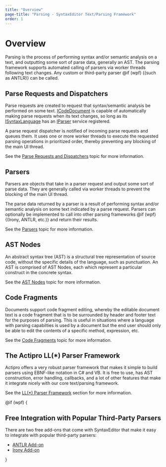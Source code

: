 ```yaml
---
title: "Overview"
page-title: "Parsing - SyntaxEditor Text/Parsing Framework"
order: 1
---
```

# Overview

Parsing is the process of performing syntax and/or semantic analysis on a text, and outputting some sort of parse data, generally an AST.  The parsing framework supports automated calling of parsers via worker threads following text changes.  Any custom or third-party parser @if (wpf) {(such as ANTLR)} can be called.

## Parse Requests and Dispatchers

Parse requests are created to request that syntax/semantic analysis be performed on some text. [ICodeDocument](xref:ActiproSoftware.Text.ICodeDocument) is capable of automatically making parse requests when its text changes, so long as its [ISyntaxLanguage](xref:ActiproSoftware.Text.ISyntaxLanguage) has an [IParser](xref:ActiproSoftware.Text.Parsing.IParser) service registered.

A parse request dispatcher is notified of incoming parse requests and queues them.  It uses one or more worker threads to execute the requested parsing operations in prioritized order, thereby preventing any blocking of the main UI thread.

See the [Parse Requests and Dispatchers](parse-requests-and-dispatchers.md) topic for more information.

## Parsers

Parsers are objects that take in a parser request and output some sort of parse data.  They are generally called via worker threads to prevent the blocking of the main UI thread.

The parse data returned by a parser is a result of performing syntax and/or semantic analysis on some text indicated by a parse request.  Parsers can optionally be implemented to call into other parsing frameworks @if (wpf) {(Irony, ANTLR, etc.)} and return their results.

See the [Parsers](parsers.md) topic for more information.

## AST Nodes

An abstract syntax tree (AST) is a structural tree representation of source code, without the specific details of the language, such as punctuation.  An AST is comprised of AST Nodes, each which represent a particular construct in the concrete syntax.

See the [AST Nodes](ast-nodes.md) topic for more information.

## Code Fragments

Documents support code fragment editing, whereby the editable document text is a code fragment that is to be surrounded by header and footer text for the purposes of parsing.  This is useful in situations where a language with parsing capabilties is used by a document but the end user should only be able to edit the contents of a specific method, expression, etc.

See the [Code Fragments](code-fragments.md) topic for more information.

## The Actipro LL(*) Parser Framework

Actipro offers a very robust parser framework that makes it simple to build parsers using EBNF-like notation in C# and VB.  It is free to use, has AST construction, error handling, callbacks, and a lot of other features that make it integrate nicely with our core text/parsing framework.

See the [LL(*) Parser Framework](../../ll-parser-framework/index.md) section for more information.

@if (wpf) {

## Free Integration with Popular Third-Party Parsers

There are two free add-ons that come with SyntaxEditor that make it easy to integrate with popular third-party parsers:

- [ANTLR Add-on](../../antlr-addon/index.md)
- [Irony Add-on](../../irony-addon/index.md)

}
